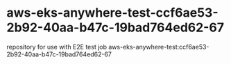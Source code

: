 # aws-eks-anywhere-test-ccf6ae53-2b92-40aa-b47c-19bad764ed62-67
repository for use with E2E test job aws-eks-anywhere-test:ccf6ae53-2b92-40aa-b47c-19bad764ed62-67

